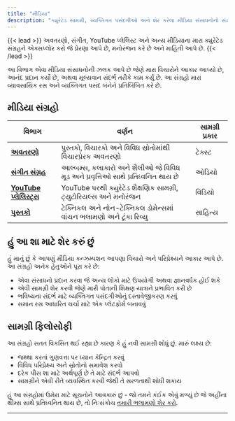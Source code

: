 ```yaml
---
title: "મીડિયા"
description: "ક્યુરેટેડ સામગ્રી, વ્યક્તિગત પસંદગીઓ અને શેર કરેલા મીડિયા સંસાધનોનો સંગ્રહ"
---
```


{{< lead >}}
અવતરણો, સંગીત, YouTube પ્લેલિસ્ટ અને અન્ય મીડિયાના મારા ક્યુરેટેડ સંગ્રહને એક્સપ્લોર કરો જે પ્રેરણા આપે છે, મનોરંજન કરે છે અને માહિતી આપે છે.
{{< /lead >}}

આ વિભાગ એવા મીડિયા સંસાધનોની ઝલક આપે છે જેણે મારા વિચારોને આકાર આપ્યો છે, આનંદ પ્રદાન કર્યો છે, અથવા મૂલ્યવાન સંદર્ભ તરીકે કામ કર્યું છે. આ સંગ્રહો મારા વ્યાવસાયિક રસ અને વ્યક્તિગત પસંદ બંનેને પ્રતિબિંબિત કરે છે.

## મીડિયા સંગ્રહો

| વિભાગ | વર્ણન | સામગ્રી પ્રકાર |
|---------|-------------|--------------|
| [**અવતરણો**](/media/quotes/) | પુસ્તકો, વિચારકો અને વિવિધ સ્રોતોમાંથી વિચારપ્રેરક અવતરણો | ટેક્સ્ટ |
| [**સંગીત સંગ્રહ**](/media/music/) | આલ્બમ્સ, કલાકારો અને શૈલીઓ જે વિવિધ મૂડ અને પ્રવૃત્તિઓ સાથે પ્રતિધ્વનિત થાય છે | ઓડિયો |
| [**YouTube પ્લેલિસ્ટ્સ**](/media/youtube/) | YouTube પરથી ક્યુરેટેડ શૈક્ષણિક સામગ્રી, ટ્યુટોરિયલ્સ અને મનોરંજન | વિડિયો |
| [**પુસ્તકો**](/media/books/) | ટેક્નિકલ અને નોન-ટેક્નિકલ ડોમેન્સમાં વાંચન ભલામણો અને ટૂંકા રિવ્યુ | સાહિત્ય |

## હું આ શા માટે શેર કરું છું

હું માનું છું કે આપણું મીડિયા કન્ઝમ્પશન આપણા વિચારો અને પરિપ્રેક્ષ્યને આકાર આપે છે. આ સંગ્રહો અનેક હેતુઓને પૂરા કરે છે:

- એવા સંસાધનો પ્રદાન કરવા જે અન્ય લોકો માટે ઉપયોગી અથવા જ્ઞાનવર્ધક હોઈ શકે
- એવી સામગ્રી શેર કરવી જેણે મારી પોતાની શિક્ષણ યાત્રાને પ્રભાવિત કરી છે
- ભવિષ્યના સંદર્ભ માટે વ્યક્તિગત પસંદગીઓનું દસ્તાવેજીકરણ કરવું
- સમાન રસ આધારિત ચર્ચા માટે એક પ્લેટફોર્મ બનાવવું

## સામગ્રી ફિલોસોફી

આ સંગ્રહો સતત વિકસિત થઈ રહ્યા છે કારણ કે હું નવી સામગ્રી શોધું છું. મારું લક્ષ્ય છે:

- જથ્થા કરતાં ગુણવત્તા પર ધ્યાન કેન્દ્રિત કરવું
- વિવિધ પરિપ્રેક્ષ્ય અને સ્રોતોનો સમાવેશ કરવો
- દરેક પીસ શા માટે અર્થપૂર્ણ છે તે માટે સંદર્ભ આપવો
- સામગ્રીને એવી રીતે વ્યવસ્થિત કરવી જેથી તે સરળતાથી શોધી શકાય

હું આ સંગ્રહોમાં ઉમેરા માટે સૂચનોને આવકારું છું - જો તમને કંઈક એવું મળ્યું છે જે અહીંના થીમ્સ સાથે પ્રતિધ્વનિત થાય છે, તો નિઃસંકોચ [તમારી ભલામણો શેર કરો](mailto:milav.dabgar@gmail.com).

---
